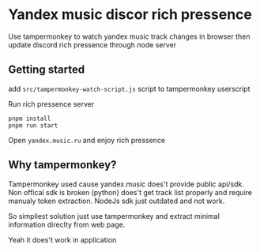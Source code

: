 # Yandex music discor rich pressence
Use tampermonkey to watch yandex music track changes in browser
then update discord rich pressence through node server

## Getting started 

add `src/tampermonkey-watch-script.js` script to tampermonkey userscript

Run rich pressence server
```shell
pnpm install
pnpm run start
```
Open `yandex.music.ru` and enjoy rich pressence

## Why tampermonkey?
Tampermonkey used cause yandex.music does't provide public api/sdk.
Non offical sdk is broken (python) does't get track list properly and require manualy token extraction. NodeJs sdk just outdated and not work.

So simpliest solution just use tampermonkey and extract minimal information direclty from web page.

Yeah it does't work in application